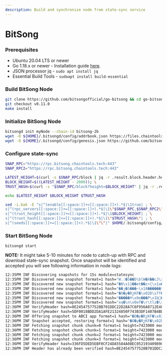 ```yaml
---
description: Build and synchronize node from state-sync service
---
```


# BitSong

### Prerequisites

* Ubuntu 20.04 LTS or newer
* Go 1.18.x or newer - Installation guide [here](../../../guides/installation/install-golang.md).
* JSON processor jq - `sudo apt install jq`
* Essential Build Tools - `sudoapt install build-essential`

### Build BitSong Node

```bash
git clone https://github.com/bitsongofficial/go-bitsong && cd go-bitsong
git checkout v0.11.0
make install
```

### Initialize BitSong Node

```bash
bitsongd init myNode --chain-id bitsong-2b
wget -O ${HOME}/.bitsongd/config/addrbook.json https://files.chaintools.tech/chains/bitsong/addrbook.json
wget -O ${HOME}/.bitsongd/config/genesis.json https://github.com/bitsongofficial/networks/raw/master/bitsong-2b/genesis.json
```

### Configure state-sync

```bash
SNAP_RPC="https://rpc.bitsong.chaintools.tech:443"
SNAP_RPC2="https://rpc.bitsong.chaintools.tech:443"

LATEST_HEIGHT=$(curl -s $SNAP_RPC/block | jq -r .result.block.header.height); \
BLOCK_HEIGHT=$((LATEST_HEIGHT - 2000)); \
TRUST_HASH=$(curl -s "$SNAP_RPC/block?height=$BLOCK_HEIGHT" | jq -r .result.block_id.hash)

echo $LATEST_HEIGHT $BLOCK_HEIGHT $TRUST_HASH

sed -i.bak -E "s|^(enable[[:space:]]+=[[:space:]]+).*$|\1true| ; \
s|^(rpc_servers[[:space:]]+=[[:space:]]+).*$|\1\"$SNAP_RPC,$SNAP_RPC2\"| ; \
s|^(trust_height[[:space:]]+=[[:space:]]+).*$|\1$BLOCK_HEIGHT| ; \
s|^(trust_hash[[:space:]]+=[[:space:]]+).*$|\1\"$TRUST_HASH\"| ; \
s|^(seeds[[:space:]]+=[[:space:]]+).*$|\1\"\"|" $HOME/.bitsongd/config/config.toml
```

### Start BitSong Node

```
bitsongd start
```



**NOTE:** It might take 5-10 minutes for node to catch-up with RPC and download state-sync snapshot. Once snapshot will be identified and accepted you will see following information in node logs:

```bash
12:35PM INF Discovering snapshots for 15s module=statesync
12:35PM INF Discovered new snapshot format=1 hash="W.:�5��D\blW�X��cJ\x01�l�p��t�S��\t�6" height=7422600 module=statesync
12:35PM INF Discovered new snapshot format=1 hash="�N\x11��et��z>{\x1a�B��e�)��iF$���C�^�" height=7422000 module=statesync
12:35PM INF Discovered new snapshot format=1 hash="��յ�S���~\x18������t��\x12=\v!�������k" height=7420500 module=statesync
12:35PM INF Discovered new snapshot format=1 hash="�O�y�RշKF�\x02D\x7f��I\x04\x18���\x12jR�o�\u038bQB" height=7423000 module=statesync
12:35PM INF Discovered new snapshot format=1 hash="�����®\x0e���P\x1b𤶠�:y�'C;�U�Ջ#�s" height=7422500 module=statesync
12:35PM INF Discovered new snapshot format=1 hash="xq�\n\x0ef�\r\tlz�\x1f��\x1b�X㼋�\x06�\x00w�@h\x17J�" height=7420000 module=statesync
12:36PM INF VerifyHeader hash=0E24547577528B701DDC22D28A7C6F956A8712E48D0D74BD20D692FB4E83F375 height=7423001 module=light
12:36PM INF VerifyHeader hash=5DF0018BDD2DA1AFE21324850F743B3DF1407B4BD8ABA6E7AE4B29F0D2730514 height=7423002 module=light
12:36PM INF Offering snapshot to ABCI app format=1 hash="�O�y�RշKF�\x02D\x7f��I\x04\x18���\x12jR�o�\u038bQB" height=7423000 module=statesync
12:36PM INF Snapshot accepted, restoring format=1 hash="�O�y�RշKF�\x02D\x7f��I\x04\x18���\x12jR�o�\u038bQB" height=7423000 module=statesync
12:36PM INF Fetching snapshot chunk chunk=0 format=1 height=7423000 module=statesync total=20
12:36PM INF Fetching snapshot chunk chunk=1 format=1 height=7423000 module=statesync total=20
12:36PM INF Fetching snapshot chunk chunk=2 format=1 height=7423000 module=statesync total=20
12:36PM INF Fetching snapshot chunk chunk=3 format=1 height=7423000 module=statesync total=20
12:36PM INF VerifyHeader hash=336FD5DED5EBF0CF24DA5584A08EC052193409890AA6EC8DCC31060A402B3A0E height=7423000 module=light
12:36PM INF Header has already been verified hash=0E24547577528B701DDC22D28A7C6F956A8712E48D0D74BD20D692FB4E83F375 height=7423001 module=light
```
